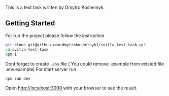 This is a test task written by Dmytro Koshelnyk.

## Getting Started

For run the project please follow the instruction



```bash
git clone git@github.com:dmytrokoshelnyk1/svitla-test-task.git
cd svitla-test-task
npm i
```
Dont forget to create ```.env``` file ( You could remove .example from existed file .env.example)
For start server run:
```
npm run dev
```

Open [http://localhost:3000](http://localhost:3000) with your browser to see the result.
